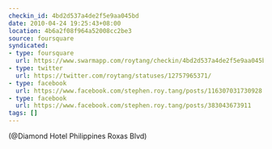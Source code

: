 ```yaml
---
checkin_id: 4bd2d537a4de2f5e9aa045bd
date: 2010-04-24 19:25:43+08:00
location: 4b6a2f08f964a52008cc2be3
source: foursquare
syndicated:
- type: foursquare
  url: https://www.swarmapp.com/roytang/checkin/4bd2d537a4de2f5e9aa045bd
- type: twitter
  url: https://twitter.com/roytang/statuses/12757965371/
- type: facebook
  url: https://www.facebook.com/stephen.roy.tang/posts/116307031730928
- type: facebook
  url: https://www.facebook.com/stephen.roy.tang/posts/383043673911
tags: []
---
```


(@Diamond Hotel Philippines Roxas Blvd)